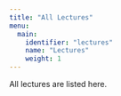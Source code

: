 ```yaml
---
title: "All Lectures"
menu:
  main:
    identifier: "lectures"
    name: "Lectures"
    weight: 1
---
```


All lectures are listed here.